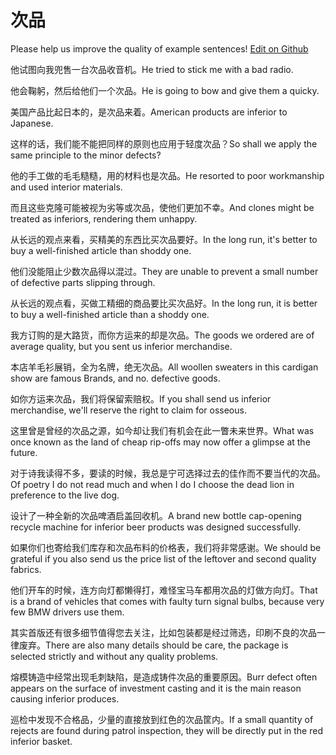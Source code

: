 # 次品

Please help us improve the quality of example sentences! [Edit on Github](https://github.com/jiyushe/jiyu-example-sentence-source/blob/main/chinese/cipin.md)

<p><span class="chinese">他试图向我兜售一台次品收音机。</span><span class="english">He tried to stick me with a bad radio.</span></p>

<p><span class="chinese">他会鞠躬，然后给他们一个次品。</span><span class="english">He is going to bow and give them a quicky.</span></p>

<p><span class="chinese">美国产品比起日本的，是次品来着。</span><span class="english">American products are inferior to Japanese.</span></p>

<p><span class="chinese">这样的话，我们能不能把同样的原则也应用于轻度次品？</span><span class="english">So shall we apply the same principle to the minor defects?</span></p>

<p><span class="chinese">他的手工做的毛毛糙糙，用的材料也是次品。</span><span class="english">He resorted to poor workmanship and used interior materials.</span></p>

<p><span class="chinese">而且这些克隆可能被视为劣等或次品，使他们更加不幸。</span><span class="english">And clones might be treated as inferiors, rendering them unhappy.</span></p>

<p><span class="chinese">从长远的观点来看，买精美的东西比买次品要好。</span><span class="english">In the long run, it's better to buy a well-finished article than shoddy one.</span></p>

<p><span class="chinese">他们没能阻止少数次品得以混过。</span><span class="english">They are unable to prevent a small number of defective parts slipping through.</span></p>

<p><span class="chinese">从长远的观点看，买做工精细的商品要比买次品好。</span><span class="english">In the long run, it is better to buy a well-finished article than a shoddy one.</span></p>

<p><span class="chinese">我方订购的是大路货，而你方运来的却是次品。</span><span class="english">The goods we ordered are of average quality, but you sent us inferior merchandise.</span></p>

<p><span class="chinese">本店羊毛衫展销，全为名牌，绝无次品。</span><span class="english">All woollen sweaters in this cardigan show are famous Brands, and no. defective goods.</span></p>

<p><span class="chinese">如你方运来次品，我们将保留索赔权。</span><span class="english">If you shall send us inferior merchandise, we'll reserve the right to claim for osseous.</span></p>

<p><span class="chinese">这里曾是曾经的次品之源，如今却让我们有机会在此一瞥未来世界。</span><span class="english">What was once known as the land of cheap rip-offs may now offer a glimpse at the future.</span></p>

<p><span class="chinese">对于诗我读得不多，要读的时候，我总是宁可选择过去的佳作而不要当代的次品。</span><span class="english">Of poetry I do not read much and when I do I choose the dead lion in preference to the live dog.</span></p>

<p><span class="chinese">设计了一种全新的次品啤酒启盖回收机。</span><span class="english">A brand new bottle cap-opening recycle machine for inferior beer products was designed successfully.</span></p>

<p><span class="chinese">如果你们也寄给我们库存和次品布料的价格表，我们将非常感谢。</span><span class="english">We should be grateful if you also send us the price list of the leftover and second quality fabrics.</span></p>

<p><span class="chinese">他们开车的时候，连方向灯都懒得打，难怪宝马车都用次品的灯做方向灯。</span><span class="english">That is a brand of vehicles that comes with faulty turn signal bulbs, because very few BMW drivers use them.</span></p>

<p><span class="chinese">其实首版还有很多细节值得您去关注，比如包装都是经过筛选，印刷不良的次品一律废弃。</span><span class="english">There are also many details should be care, the package is selected strictly and without any quality problems.</span></p>

<p><span class="chinese">熔模铸造中经常出现毛刺缺陷，是造成铸件次品的重要原因。</span><span class="english">Burr defect often appears on the surface of investment casting and it is the main reason causing inferior produces.</span></p>

<p><span class="chinese">巡检中发现不合格品，少量的直接放到红色的次品筐内。</span><span class="english">If a small quantity of rejects are found during patrol inspection, they will be directly put in the red inferior basket.</span></p>

